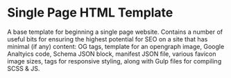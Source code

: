 # Single Page HTML Template

A base template for beginning a single page website. Contains a number of useful bits for ensuring the highest potential for SEO on a site that has minimal (if any) content: OG tags, template for an opengraph image, Google Analtyics code, Schema JSON block, manifest JSON file, various favicon image sizes, tags for responsive styling, along with Gulp files for compiling SCSS & JS. 